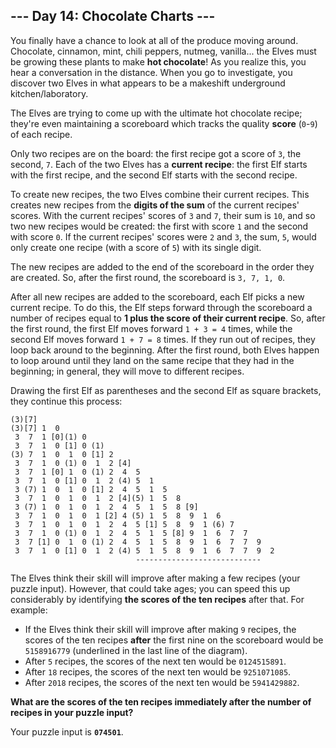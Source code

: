 ## --- Day 14: Chocolate Charts ---

You finally have a chance to look at all of the produce moving around.
Chocolate, cinnamon, mint, chili peppers, nutmeg, vanilla... the Elves must be
growing these plants to make **hot chocolate**! As you realize this, you hear a
conversation in the distance. When you go to investigate, you discover two
Elves in what appears to be a makeshift underground kitchen/laboratory.

The Elves are trying to come up with the ultimate hot chocolate recipe; they're
even maintaining a scoreboard which tracks the quality **score** (`0`-`9`) of
each recipe.

Only two recipes are on the board: the first recipe got a score of `3`, the
second, `7`. Each of the two Elves has a **current recipe**: the first Elf
starts with the first recipe, and the second Elf starts with the second recipe.

To create new recipes, the two Elves combine their current recipes. This
creates new recipes from the **digits of the sum** of the current recipes'
scores.  With the current recipes' scores of `3` and `7`, their sum is `10`,
and so two new recipes would be created: the first with score `1` and the
second with score `0`.  If the current recipes' scores were `2` and `3`, the
sum, `5`, would only create one recipe (with a score of `5`) with its single
digit.

The new recipes are added to the end of the scoreboard in the order they are
created. So, after the first round, the scoreboard is `3, 7, 1, 0`.

After all new recipes are added to the scoreboard, each Elf picks a new current
recipe. To do this, the Elf steps forward through the scoreboard a number of
recipes equal to **1 plus the score of their current recipe**. So, after the
first round, the first Elf moves forward `1 + 3 = 4` times, while the second
Elf moves forward `1 + 7 = 8` times. If they run out of recipes, they loop back
around to the beginning. After the first round, both Elves happen to loop
around until they land on the same recipe that they had in the beginning; in
general, they will move to different recipes.

Drawing the first Elf as parentheses and the second Elf as square brackets,
they continue this process:

```
(3)[7]
(3)[7] 1  0 
 3  7  1 [0](1) 0 
 3  7  1  0 [1] 0 (1)
(3) 7  1  0  1  0 [1] 2 
 3  7  1  0 (1) 0  1  2 [4]
 3  7  1 [0] 1  0 (1) 2  4  5 
 3  7  1  0 [1] 0  1  2 (4) 5  1 
 3 (7) 1  0  1  0 [1] 2  4  5  1  5 
 3  7  1  0  1  0  1  2 [4](5) 1  5  8 
 3 (7) 1  0  1  0  1  2  4  5  1  5  8 [9]
 3  7  1  0  1  0  1 [2] 4 (5) 1  5  8  9  1  6 
 3  7  1  0  1  0  1  2  4  5 [1] 5  8  9  1 (6) 7 
 3  7  1  0 (1) 0  1  2  4  5  1  5 [8] 9  1  6  7  7 
 3  7 [1] 0  1  0 (1) 2  4  5  1  5  8  9  1  6  7  7  9 
 3  7  1  0 [1] 0  1  2 (4) 5  1  5  8  9  1  6  7  7  9  2 
                            ----------------------------
```

The Elves think their skill will improve after making a few recipes (your
puzzle input). However, that could take ages; you can speed this up
considerably by identifying **the scores of the ten recipes** after that. For
example:

* If the Elves think their skill will improve after making `9` recipes, the
  scores of the ten recipes **after** the first nine on the scoreboard would be
  `5158916779` (underlined in the last line of the diagram).
* After `5` recipes, the scores of the next ten would be `0124515891`.
* After `18` recipes, the scores of the next ten would be `9251071085`.
* After `2018` recipes, the scores of the next ten would be `5941429882`.

**What are the scores of the ten recipes immediately after the number of recipes
in your puzzle input?**

Your puzzle input is **`074501`**.
